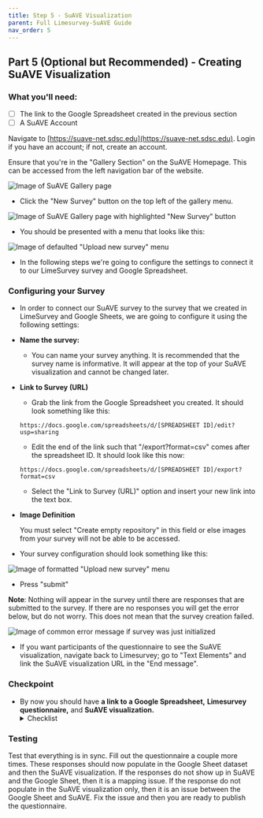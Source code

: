 ```yaml
---
title: Step 5 - SuAVE Visualization
parent: Full Limesurvey-SuAVE Guide
nav_order: 5
---
```


## Part 5 (Optional but Recommended) - Creating SuAVE Visualization

### What you'll need:

- [ ] The link to the Google Spreadsheet created in the previous section
- [ ] A SuAVE Account

Navigate to [https://suave-net.sdsc.edu](https://suave-net.sdsc.edu). Login if you have an account; if not, create an account.

Ensure that you're in the "Gallery Section" on the SuAVE Homepage. This can be accessed from the left navigation bar of the website.

![Image of SuAVE Gallery page](assets/Untitled%2027.png)


- Click the "New Survey" button on the top left of the gallery menu.

![Image of SuAVE Gallery page with highlighted "New Survey" button](./assets/newsurveysuave.png)

- You should be presented with a menu that looks like this:

![Image of defaulted "Upload new survey" menu](assets/Untitled%2028.png)

- In the following steps we're going to configure the settings to connect it to our LimeSurvey survey and Google Spreadsheet.

### Configuring your Survey

- In order to connect our SuAVE survey to the survey that we created in LimeSurvey and Google Sheets, we are going to configure it using the following settings:

- **Name the survey:**

  - You can name your survey anything. It is recommended that the survey name is informative. It will appear at the top of your SuAVE visualization and cannot be changed later.

- **Link to Survey (URL)**

  - Grab the link from the Google Spreadsheet you created. It should look something like this:

  ```
  https://docs.google.com/spreadsheets/d/[SPREADSHEET ID]/edit?usp=sharing
  ```

  - Edit the end of the link such that  "/export?format=csv" comes after the spreadsheet ID. It should look like this now:

  ```
  https://docs.google.com/spreadsheets/d/[SPREADSHEET ID]/export?format=csv
  ```

  - Select the "Link to Survey (URL)" option and insert your new link into the text box.

- **Image Definition**

  You must select "Create empty repository" in this field or else images from your survey will not be able to be accessed.

- Your survey configuration should look something like this:

![Image of formatted "Upload new survey" menu](assets/Untitled%2029.png)

- Press "submit"

**Note**: Nothing will appear in the survey until there are responses that are submitted to the survey. If there are no responses you will get the error below, but do not worry. This does not mean that the survey creation failed.

![Image of common error message if survey was just initialized](assets/Untitled%2030.png)
  - If you want participants of the questionnaire to see the SuAVE visualization, navigate back to Limesurvey; go to "Text Elements" and link the SuAVE visualization URL in the "End message".


### Checkpoint

  - By now you should have **a link to a Google Spreadsheet,** **Limesurvey questionnaire,** and **SuAVE visualization.**
    <details>
      <summary>Checklist</summary>
      <ul>
        <li>[ ] Google Spreadsheet Link</li>
        <li>[ ] Limesurvey Questionnaire</li>
        <li>[ ] SuAVE Visualization</li>
      </ul>
    </details>


### Testing

Test that everything is in sync. Fill out the questionnaire a couple more times. These responses should now populate in the Google Sheet dataset and then the SuAVE visualization. If the responses do not show up in SuAVE and the Google Sheet, then it is a mapping issue. If the response do not populate in the SuAVE visualization only, then it is an issue between the Google Sheet and SuAVE. Fix the issue and then you are ready to publish the questionnaire.

